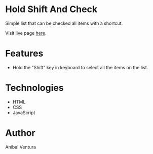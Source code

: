 # Hold Shift And Check

Simple list that can be checked all items with a shortcut.

Visit live page [here](https://anibalventura.github.io/learning-webdev/javascript30/hold-shift-and-check/).

# Features

- Hold the "Shift" key in keyboard to select all the items on the list.

# Technologies

- HTML
- CSS
- JavaScript

# Author

Anibal Ventura
